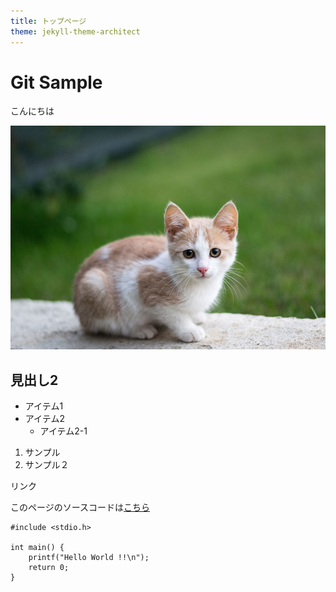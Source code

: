 ```yaml
---
title: トップページ
theme: jekyll-theme-architect
---
```


# Git Sample

こんにちは

![ぬこ画像](./kitten.jpg "ぬこ")

## 見出し2

- アイテム1
- アイテム2
  - アイテム2-1

1. サンプル
2. サンプル２

リンク

このページのソースコードは[こちら](https://github.com/newgitbook/gitbook-sample)

```
#include <stdio.h>

int main() {
    printf("Hello World !!\n");
    return 0;
}
```

